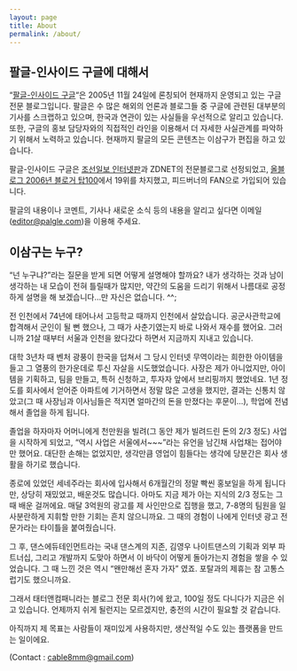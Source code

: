 ```yaml
---
layout: page
title: About
permalink: /about/
---
```


## 팔글-인사이드 구글에 대해서

&#8220;[팔글-인사이드 구글](https://palgle.com/)&#8220;은 2005년 11월 24일에 론칭되어 현재까지 운영되고 있는 구글 전문 블로그입니다. 팔글은 수 많은 해외의 언론과 블로그들 중 구글에 관련된 대부분의 기사를 스크랩하고 있으며, 한국과 연관이 있는 사실들을 우선적으로 알리고 있습니다. 또한, 구글의 홍보 담당자와의 직접적인 라인을 이용해서 더 자세한 사실관계를 파악하기 위해서 노력하고 있습니다. 현재까지 팔글의 모든 콘텐츠는 이삼구가 편집을 하고 있습니다.

팔글-인사이드 구글은 [조선일보 인터넷판](http://www.chosun.com/economy/news/200609/200609050186.html)과 ZDNET의 전문블로그로 선정되었고, [올블로그 2006년 블로거 탑100](http://award.allblog.net/)에서 19위를 차지했고, 피드버너의 FAN으로 가입되어 있습니다.

팔글의 내용이나 코멘트, 기사나 새로운 소식 등의 내용을 알리고 싶다면 이메일(editor@palgle.com)을 이용해 주세요.

## 이삼구는 누구?

&#8220;넌 누구냐?&#8221;라는 질문을 받게 되면 어떻게 설명해야 할까요? 내가 생각하는 것과 남이 생각하는 내 모습이 전혀 틀릴때가 많지만, 약간의 도움을 드리기 위해서 나름대로 공정하게 설명을 해 보겠습니다&#8230;만 자신은 없습니다. ^^;

전 인천에서 74년에 태어나서 고등학교 때까지 인천에서 살았습니다. 공군사관학교에 합격해서 군인이 될 뻔 했으나, 그 때가 사춘기였는지 바로 나와서 재수를 했어요. 그러니까 21살 때부터 서울과 인천을 왔다갔다 하면서 지금까지 지내고 있습니다.

대학 3년차 때 벤처 광풍이 한국을 덥쳐서 그 당시 인터넷 무역이라는 희한한 아이템을 들고 그 열풍의 한가운데로 투신 자살을 시도했었습니다. 사장은 제가 아니었지만, 아이템을 기획하고, 팀을 만들고, 특허 신청하고, 투자자 앞에서 브리핑까지 했었네요. 1년 정도를 회사에서 얻어준 아파트에 기거하면서 정말 많은 고생을 했지만, 결과는 신통치 않았고(그 때 사장님과 이사님들은 적지면 얼마간의 돈을 만졌다는 후문이&#8230;), 학업에 전념해서 졸업을 하게 됩니다.

졸업을 하자마자 어머니에게 천만원을 빌려(그 동안 제가 빌려드린 돈의 2/3 정도) 사업을 시작하게 되었고, &#8220;역시 사업은 서울에서~~~&#8221;라는 유언을 남긴채 사업채는 접어야만 했어요. 대단한 손해는 없었지만, 생각만큼 영업이 힘들다는 생각에 당분간은 회사 생활을 하기로 했습니다.

종로에 있었던 세네주라는 회사에 입사해서 6개월간의 정말 빡씬 홍보일을 하게 됩니다만, 상당히 재밌었고, 배운것도 많습니다. 아마도 지금 제가 아는 지식의 2/3 정도는 그 때 배운 걸꺼에요. 매달 3억원의 광고를 제 사인만으로 집행을 했고, 7-8명의 팀원을 일사분란하게 지휘할 만한 기회는 흔치 않으니까요. 그 때의 경험이 나에게 인터넷 광고 전문가라는 타이틀을 붙여줬습니다.

그 후, 댄스에듀테인먼트라는 국내 댄스계의 지존, 김영우 나이트댄스의 기획과 외부 파트너십, 그리고 개발까지 도맞아 하면서 이 바닥이 어떻게 돌아가는지 경험을 쌓을 수 있었습니다. 그 때 느낀 것은 역시 &#8220;왠만해선 혼자 가자&#8221; 였죠. 포탈과의 제휴는 참 고통스럽기도 했으니까요.

그래서 태터앤컴패니라는 블로그 전문 회사(?)에 왔고, 100일 정도 다니다가 지금은 쉬고 있습니다. 언제까지 쉬게 될런지는 모르겠지만, 충전의 시간이 필요할 것 같습니다.

아직까지 제 목표는 사람들이 재미있게 사용하지만, 생산적일 수도 있는 플랫폼을 만드는 일이에요.

(Contact : cable8mm@gmail.com)
